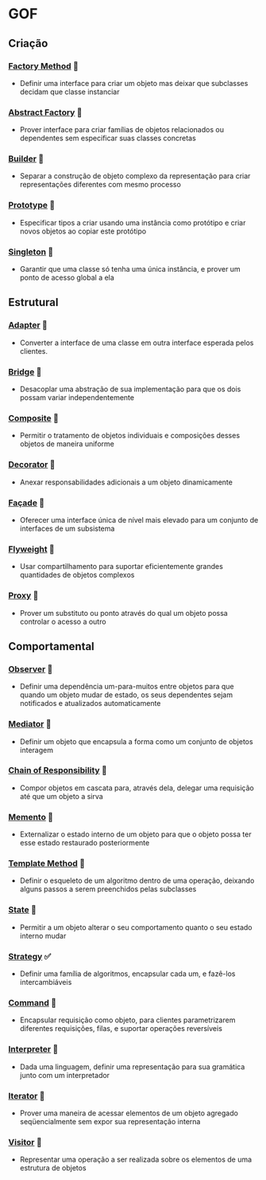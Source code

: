 # GOF


## Criação


### [Factory Method](gof/FactoryMethod.md)  :construction:
- Definir uma interface para criar um objeto mas deixar que subclasses decidam que classe instanciar 
### [Abstract Factory](gof/AbstractFactory.md) :construction:
- Prover interface para criar famílias de objetos relacionados ou dependentes sem especificar suas classes concretas 
### [Builder](gof/Builder.md) :construction:
- Separar a construção de objeto complexo da representação para criar representações diferentes com mesmo processo 
### [Prototype](gof/Prototype.md) :construction:
- Especificar tipos a criar usando uma instância como protótipo e criar novos objetos ao copiar este protótipo 
### [Singleton](gof/Singleton.md) :construction:
- Garantir que uma classe só tenha uma única instância, e prover um ponto de acesso global a ela 


## Estrutural



### [Adapter](gof/Adapter.md) :construction:
- Converter a interface de uma classe em outra interface esperada pelos clientes.
### [Bridge](gof/Bridge.md) :construction:
- Desacoplar uma abstração de sua implementação para que os dois possam variar independentemente 
### [Composite](gof/Composite.md) :construction:
- Permitir o tratamento de objetos individuais e composições desses objetos de maneira uniforme 
### [Decorator](gof/Decorator.md) :construction:
- Anexar responsabilidades adicionais a um objeto dinamicamente 
### [Façade](gof/Façade.md) :construction:
- Oferecer uma interface única de nível mais elevado para um conjunto de interfaces de um subsistema 
### [Flyweight](gof/Flyweight.md) :construction:
- Usar compartilhamento para suportar eficientemente grandes quantidades de objetos complexos 
### [Proxy](gof/Proxy.md) :construction:
- Prover um substituto ou ponto através do qual um objeto possa controlar o acesso a outro 

## Comportamental

### [Observer](gof/Observer.md) :construction:
- Definir uma dependência um-para-muitos entre objetos para que quando um objeto mudar de estado, os seus dependentes sejam notificados e atualizados automaticamente 
### [Mediator](gof/Mediator.md) :construction:
- Definir um objeto que encapsula a forma como um conjunto de objetos interagem 
### [Chain of Responsibility](gof/ChainOfResponsibility.md) :construction:
- Compor objetos em cascata para, através dela, delegar uma requisição até que um objeto a sirva 
### [Memento](gof/Memento.md) :construction:
- Externalizar o estado interno de um objeto para que o objeto possa ter esse estado restaurado posteriormente 
### [Template Method](gof/TemplateMethod.md) :construction:
- Definir o esqueleto de um algoritmo dentro de uma operação, deixando alguns passos a serem preenchidos pelas subclasses 
### [State](gof/State.md) :construction:
- Permitir a um objeto alterar o seu comportamento quanto o seu estado interno mudar 
### [Strategy](gof/Strategy.md) :white_check_mark:
- Definir uma família de algoritmos, encapsular cada um, e fazê-los intercambiáveis 
### [Command](gof/Command.md) :construction:
- Encapsular requisição como objeto, para clientes parametrizarem diferentes requisições, filas, e suportar operações reversíveis 
### [Interpreter](gof/Interpreter.md) :construction:
- Dada uma linguagem, definir uma representação para sua gramática junto com um interpretador 
### [Iterator](gof/Iterator.md) :construction:
- Prover uma maneira de acessar elementos de um objeto agregado seqüencialmente sem expor sua representação interna 
### [Visitor](gof/Visitor.md) :construction:
- Representar uma operação a ser realizada sobre os elementos de uma estrutura de objetos	 





